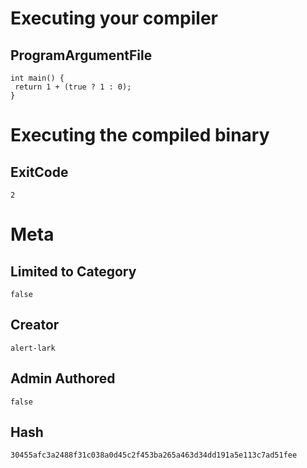 # Executing your compiler

## ProgramArgumentFile

```
int main() {
 return 1 + (true ? 1 : 0);
}
```

# Executing the compiled binary

## ExitCode

```
2
```

# Meta

## Limited to Category

```
false
```

## Creator

```
alert-lark
```

## Admin Authored

```
false
```

## Hash

```
30455afc3a2488f31c038a0d45c2f453ba265a463d34dd191a5e113c7ad51fee
```
